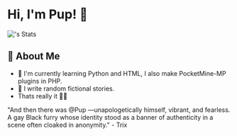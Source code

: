 # Hi, I'm Pup! 👋

![<username>'s Stats](https://github-readme-stats.vercel.app/api?username=pupggerss&show_icons=true&bg_color=000000&title_color=FF00FF&text_color=800080&icon_color=FF00FF&border_color=800080&include_all_commits=true)

## 🚀 About Me

- 🔭 I'm currently learning Python and HTML, I also make PocketMine-MP plugins in PHP.
- 📝 I write random fictional stories.
- Thats really it 🧍‍♂️




"And then there was @Pup —unapologetically himself, vibrant, and fearless. A gay Black furry whose identity stood as a banner of authenticity in a scene often cloaked in anonymity." - Trix
